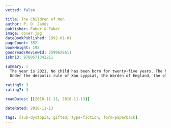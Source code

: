 ```yaml
---
vetted: false

title: The Children of Men
author: P. D. James
publisher: Faber & Faber
image: cover.jpg
dateBookPublished: 1992-01-01
pageCount: 352
bookHeight: 198
goodreadsReviewId: 2590628611
isbn13: 9780571342211

summary: |
  The year is 2021. No child has been born for twenty-five years. The human race faces extinction.
  Under the despotic rule of Xan Lyppiat, the Warden of England, the old are despairing and the young cruel. Theo Faren, a cousin of the Warden, lives a solitary life in this ominous atmosphere. That is, until a chance encounter with a young woman leads him into contact with a group of dissenters. Suddenly his life is changed irrevocably as he faces agonising choices which could affect the future of mankind.

rating5: 3
rating7: 3

readDates: [[2018-11-11, 2018-11-13]]

dateRated: 2018-11-13

tags: [sub-dystopia, gifted, type-fiction, form-paperback]
---
```

